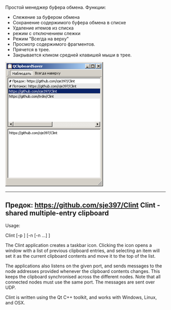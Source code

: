 Простой менеджер буфера обмена.
Функции:
- Слежение за буфером обмена
- Сохранение содержимого буфера обмена в списке
- Удаление итемов из списка
- режим с отключением слежки
- Режим "Всегда на верху"
- Просмотр содержимого фрагментов.
- Прячется в трее.
- Закрывается кликом средней клавишей мыши в трее.

![screenshot](https://github.com/trdm/Clint/blob/master/resources/scrinshot.png)


---------------------------------------
Предок: https://github.com/sje397/Clint
Clint - shared multiple-entry clipboard
---------------------------------------
Usage:

  Clint [-p <portnum>] [-n <node address1> [-n <node address2> ...] ]

The Clint application creates a taskbar icon. Clicking the icon opens a window with a list of previous clipboard
entries, and selecting an item will set it as the current clipboard contents and move it to the top of the list.

The applications also listens on the given port, and sends messages to the node addresses provided whenever the
clipboard contents changes. This keeps the clipboard synchronised across the different nodes. Note that all
connected nodes must use the same port. The messages are sent over UDP.

Clint is written using the Qt C++ toolkit, and works with Windows, Linux, and OSX.

